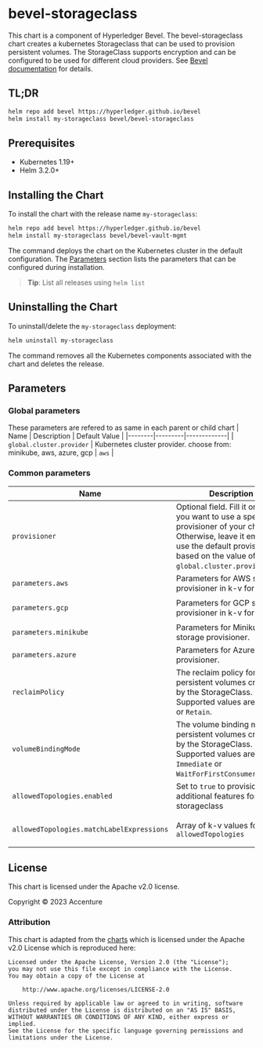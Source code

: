 [//]: # (##############################################################################################)
[//]: # (Copyright Accenture. All Rights Reserved.)
[//]: # (SPDX-License-Identifier: Apache-2.0)
[//]: # (##############################################################################################)
# bevel-storageclass

This chart is a component of Hyperledger Bevel. The bevel-storageclass chart creates a kubernetes Storageclass that can be used to provision persistent volumes. The StorageClass supports encryption and can be configured to be used for different cloud providers. See [Bevel documentation](https://hyperledger-bevel.readthedocs.io/en/latest/) for details.

## TL;DR

```bash
helm repo add bevel https://hyperledger.github.io/bevel
helm install my-storageclass bevel/bevel-storageclass
```

## Prerequisites

- Kubernetes 1.19+
- Helm 3.2.0+

## Installing the Chart

To install the chart with the release name `my-storageclass`:

```bash
helm repo add bevel https://hyperledger.github.io/bevel
helm install my-storageclass bevel/bevel-vault-mgmt
```

The command deploys the chart on the Kubernetes cluster in the default configuration. The [Parameters](#parameters) section lists the parameters that can be configured during installation.

> **Tip**: List all releases using `helm list`

## Uninstalling the Chart

To uninstall/delete the `my-storageclass` deployment:

```bash
helm uninstall my-storageclass
```

The command removes all the Kubernetes components associated with the chart and deletes the release.

## Parameters

### Global parameters

These parameters are refered to as same in each parent or child chart
| Name   | Description  | Default Value |
|--------|---------|-------------|
| `global.cluster.provider` | Kubernetes cluster provider. choose from: minikube, aws, azure, gcp | `aws`  |

### Common parameters

| Name | Description    | Default Value     |
| -------------| ---------------------| -------------     |
| `provisioner`  | Optional field. Fill it only if you want to use a specific provisioner of your choice.<br>Otherwise, leave it empty to use the default provisioner based on the value of `global.cluster.provider`field.  | `""`   |
| `parameters.aws`       | Parameters for AWS storage provisioner in k-v format.  | `encrypted: "true"`  |
| `parameters.gcp`       | Parameters for GCP storage provisioner in k-v format.        | `type: pd-standard`<br>`fstype: ext4`<br>`replicationtype: none` |
| `parameters.minikube`  | Parameters for Minikube storage provisioner.   | `encrypted: "true"`   |
| `parameters.azure`  | Parameters for Azure storage provisioner.   | `skuName: StandardSSD_LRS`<br>`kind: Managed`   |
| `reclaimPolicy`   | The reclaim policy for persistent volumes created by the StorageClass. Supported values are: `Delete` or `Retain`. | `Delete`        |
| `volumeBindingMode`| The volume binding mode for persistent volumes created by the StorageClass. Supported values are: `Immediate` or `WaitForFirstConsumer`.| `Immediate`  |
| `allowedTopologies.enabled` | Set to `true` to provision for additional features for the storageclass| `true` |
| `allowedTopologies.matchLabelExpressions` | Array of k-v values for `allowedTopologies`   | `- key: failure-domain.beta.kubernetes.io/zone`<br>`values:`<br>`- "eu-west-1a"` |


## License

This chart is licensed under the Apache v2.0 license.

Copyright &copy; 2023 Accenture

### Attribution

This chart is adapted from the [charts](https://hyperledger.github.io/bevel/) which is licensed under the Apache v2.0 License which is reproduced here:

```
Licensed under the Apache License, Version 2.0 (the "License");
you may not use this file except in compliance with the License.
You may obtain a copy of the License at

    http://www.apache.org/licenses/LICENSE-2.0

Unless required by applicable law or agreed to in writing, software
distributed under the License is distributed on an "AS IS" BASIS,
WITHOUT WARRANTIES OR CONDITIONS OF ANY KIND, either express or implied.
See the License for the specific language governing permissions and
limitations under the License.
```
